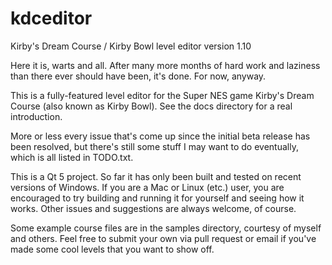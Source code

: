 kdceditor
=========

Kirby's Dream Course / Kirby Bowl level editor version 1.10

Here it is, warts and all. After many more months of hard work and laziness than there ever should have been, it's done. For now, anyway.

This is a fully-featured level editor for the Super NES game Kirby's Dream Course (also known as Kirby Bowl). See the docs directory for a real introduction.

More or less every issue that's come up since the initial beta release has been resolved, but there's still some stuff I may want to do eventually, which is all listed in TODO.txt.

This is a Qt 5 project. So far it has only been built and tested on recent versions of Windows. If you are a Mac or Linux (etc.) user, you are encouraged to try building and running it for yourself and seeing how it works. Other issues and suggestions are always welcome, of course.

Some example course files are in the samples directory, courtesy of myself and others. Feel free to submit your own via pull request or email if you've made some cool levels that you want to show off.
